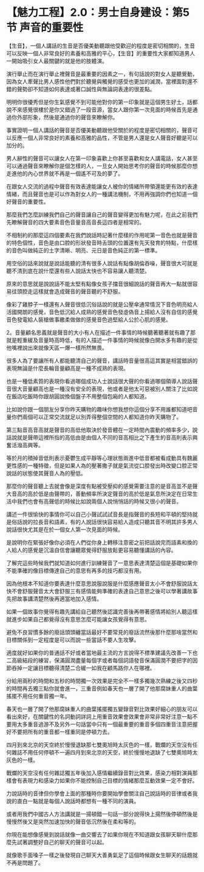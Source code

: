 # 【魅力工程】2.0：男士自身建设：第5节 声音的重要性

【生音】，一個人講話的生音是否優美動聽跟他受歡迎的程度是密切相關的，生音可以反映一個人非常良好的素養和高雅的平心，【生音】的重要性大家都知道男人一開始吸引女人最關鍵的就是他的肢體演。

演行舉止而在演行舉止裡聲音是最重要的因素之一，有句話說的對女人是聽覺動，因為女人牽聲比男人感性他們對於聽覺與觸覺的感受也更加的滅潤，當裡面對還不錯的聲勢卻不知道如何表達或著口誠性與無論詞表達的很差點。

明明你很優秀但是你生氣感覺不到可能他對你的第一印象就是這個男生好土，話都說不來感覺很樓於是你又錯過了一段音源，當女人跟你第一次見面的時候首先是通過你外部形象，然後是通過你的聲音來瞭解你。

事實證明一個人講話的聲音是否優美動聽跟他受關於的程度是密切相關的，聲音可以反應一個人非常良好的素養和高雅的品性，不管是男人還是女人聲音好聽是可以加分的。

男人辭性的聲音可以讓女人在第一印象喜歡上你甚至喜歡和女人講電話，女人甚至可以通過聲音來瞭解你是個怎樣的人，一旦女人開始思考你的聲音的時候那麼你想走進他的內心世界就不再是一個遙不可及的夢了。

在跟女人交流的過程中聲音有效表達能讓女人被你的情緒所帶領還能更有效的表達情緒，而且聲音也是可以作為對女人的一種講法機制，不用再強調你們也知道一個好聲音的重要性。

那麼我們怎麼訓練我們自己的聲音讓自己的聲音變得更加有魅力呢，在此之前我們先瞭解聲音的四大要素音色音量音高音長這四者是相常的。

不相制約的那麼這四個要素在我們說話時記著什麼樣的作用呢第一音色也就是聲音的特色個性，音色是由口腔的形狀發音時舌頭的位置還有先天發育的特點，什麼樣的音色叫做純正的土字清晰、明亮、元日是音色純正的第一標準。

用空俗的話來說就是說話能聽的清有很多人說話有點像胡倫吞噪，聲音很大可就是聽不清到底在說什麼還有些人說話太快也不容易讓人聽清楚。

原來的意思就是說說話不能太堅有點像女孩子擋音很細說話的聲音再大一點就很容易往頭腔走這樣就會造成聲音的聲音聽的不舒服。

像彩了雞脖子一樣還有人聲音很低沉俗話說的就是公壓傘通常情況下音色明亮給人活國開朗的感覺，音色低沉給人成熟的感覺音色發虛偽音上揚給人沒有自信的感覺音色發電給人裝槍做事繳柔做做的感覺音色過堅給人公於心肌的感覺。

2。音量顧名思義就是聲音的大小有人在描述一件事情的時候聽著聽著就有趣了那就是輕重緩及音量時高時低，有的人描述一件事情的時候就像白開水多有趣的是從他嘴裡說出來就像天區一爆一樣所然無畏。

很多人為了要讓所有人都能聽清自己的聲音，講話時音量很高這其實是相當錯誤的表現無論是什麼長輪音量顧高是一種不成熟的表現。

也是一種低素質的表現你看過哪個成功人士說話很大聲的你看過哪個領導人說話聲音很大音量顧高也是一種沒有安全的表現，他或者是他太可惡被別人關注了比如說在飯店吃飯時你跟胡圓說換個盤子不用整個包廂的人都知道。

比如說你跟一個朋友分享你昨天購物的趣味你想我想你這個分享不用誰都知道吧音量你們兩個可以正常交流就足以別弄得整個空間的人都知道你昨天購物了。

第三點音高音高就是聲音的高低他取決於發音體在一定時間內震動的頻率多少，說話說就是聲帶這裡所指的高低由是由個人不同的音高相比之下產生的音高則表示興奮活潑高興等。

等於月的積掉音低則表示憂鬱生成平靜等心理狀態兩進中低音都被看成動具有魏麗更性感的一種特徵，但是如果人為的壓著撒子就是氣流從口腔發出時改變口腔正常說話的狀態使其聲音人為的壓低。

那麼你的聲音聽上去就會像是深度有點被受壓抑的感覺需要注意的是音高並不是聲大音高的高於低是由聲帶的，善動頻率所決定聲音的高於低是氣息所決定在日常生活中我們也會有高聲低的時候比如說兩個人說悄悄話的時候又很小的聲音。

講述一件很愉快的事情你可以自己小聲試試試音長是指聲音的長短和平頓的堅持就是俗話說的拉長音和語素，有的人說話很快容易給人造成只聽其音不明其許多男人說話很快尤其是在於一個女人第一次見面的時候。

是說明你在緊張好像你必須在人們從你身上轉移注意密之前把話說完而語素和換的人給人的感覺是沉溫自信會讓聽眾覺得舒服放鬆更容易聽懂講話的內容。

了解完這些時候我們就知道如何進行訓練聲音了一意思表達清楚這個是基礎如果你不能準確的像目標傳達自己的意思有再多的技巧都沒有用。

因為他根本不知道你要表達什麼意思說服說服是什麼感應聲音太小不會舒服說話太快不會舒服聲音太大會舒服三有感情能夠準確的表達自己意思之後可以學著講故事先把故事講清楚然後再適當地加入感情。

如果一個故事你覺得有趣先講給自己聽然後認識完善後再帶著感情將給別人聽這樣就進步如果自己都覺得沒有意思怎麼可能讓女孩覺得有意思。

避免不良習慣多餘的廢話頭頭纏當話最好不要常見的廢話流然後那什麼那啥當然和目標關係到一定程度是可以而說一些當話不要人生攻擊。

適度就好如果你的普通話不好或者當地最主流的方言說得不標準建議先改善一下也二高級結段的練習，保滿圓潤盡量每個字或者每個詞語發音保滿圓潤不要把字的因節吞掉一定讓目標聽得清楚二合緩一如我在顧馬路你人在哪裡。

分給用兩秒的時間和五秒的時間獨一次效果是完全不一樣多獨幾次熟練之後又四秒的時間再去獨三點你就會進一，三重音例如春天也一層了開了他那腐妹重人的曲葉搖擺不用任何重音獨一年。

春天也一層了開了他那腐妹重人的曲葉搖擺獨五變錄音對比效果好細心的朋友可以看出來好，在關鍵性的名詞動詞詳詞上用重音效果會效果會非常非常好注意一點不要用太多重音過游不及另外一句話當中只有一個最重要的重音多個四重音注意把握好不要把所有的重音都一樣重同是停頓力去。

四月到來北京的天空終於慢慢退缺那七雙奧旭時太灰色的一樣，戰爛的天空沒有任何雜誌不用任何停頓不一遍四月到來北京的天空，終於慢慢地退缺了七雙奧旭時太灰色的一樣。

戰爛的天空沒有任何雜誌獨五年後加入感情繼續錄音對比效果，感染力相對演員那樣會有表現力和感染力如果你不能控制自己目標的情緒那麼互動效果一定不會好。

力說話時的音律但你學會上面的那種時你要開始學會關注自己說話時的音律或者我說的直白一點就是每個人說話時都想有一種不同的演員。

或者用我們中國古人方法講就是一揚頓錯一句話一部分說得快上揚然後停頓然後是慢慢然後又是突然加速加快的聲音低沉然後在柔和等的。

你現在能想像感覺到說話就像一曲交響去了如果你現在不知道跟女孩聊天聊什麼那麼先試著調整好自己的聊天的聲音可以起。

就像歌手面嗓子一樣之後發現自己聊天大善勇氣足了這個時候跟女生聊天的話題就不再是問題了。